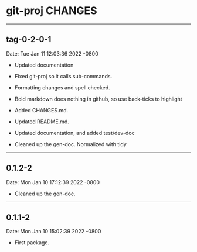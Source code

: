 # git-proj CHANGES

----------

## tag-0-2-0-1

Date:   Tue Jan 11 12:03:36 2022 -0800

* Updated documentation

* Fixed git-proj so it calls sub-commands.

* Formatting changes and spell checked.

* Bold markdown does nothing in github, so use back-ticks to highlight

* Added CHANGES.md.

* Updated README.md.

* Updated documentation, and added test/dev-doc

* Cleaned up the gen-doc. Normalized with tidy

----------

## 0.1.2-2

Date:   Mon Jan 10 17:12:39 2022 -0800

* Cleaned up the gen-doc.

----------

## 0.1.1-2

Date:   Mon Jan 10 15:02:39 2022 -0800

* First package.
